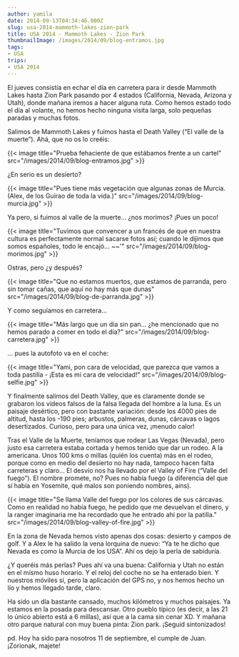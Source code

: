```yaml
---
author: yamila
date: 2014-09-13T04:34:46.000Z
slug: usa-2014-mammoth-lakes-zion-park
title: USA 2014 - Mammoth Lakes - Zion Park
thumbnailImage: /images/2014/09/blog-entramos.jpg
tags:
- USA
trips:
- USA 2014
---
```



El jueves consistía en echar el día en carretera para ir desde Mammoth Lakes hasta Zion Park pasando por 4 estados (California, Nevada, Arizona y Utah), donde mañana iremos a hacer alguna ruta. Como hemos estado todo el día al volante, no hemos hecho ninguna visita larga, solo pequeñas paradas y muchas fotos.

Salimos de Mammoth Lakes y fuimos hasta el Death Valley (“El valle de la muerte”). Ahá, que no os lo creéis:

{{< image title="Prueba fehaciente de que estábamos frente a un cartel" src="/images/2014/09/blog-entramos.jpg" >}}

¿En serio es un desierto?

{{< image title="Pues tiene más vegetación que algunas zonas de Murcia. (Alex, de los Guirao de toda la vida.)" src="/images/2014/09/blog-murcia.jpg" >}}

Ya pero, si fuimos al valle de la muerte… ¿nos morimos? ¡Pues un poco!

{{< image title="Tuvimos que convencer a un francés de que en nuestra cultura es perfectamente normal sacarse fotos así; cuando le dijimos que somos españoles, todo le encajó... ~~'" src="/images/2014/09/blog-morimos.jpg" >}}

Ostras, pero ¿y después?

{{< image title="Que no estamos muertos, que estamos de parranda, pero sin tomar cañas, que aquí no hay más que dunas" src="/images/2014/09/blog-de-parranda.jpg" >}}

Y como seguíamos en carretera…

{{< image title="Más largo que un día sin pan... ¿he mencionado que no hemos parado a comer en todo el día?" src="/images/2014/09/blog-carretera.jpg" >}}

… pues la autofoto va en el coche:

{{< image title="Yami, pon cara de velocidad, que parezca que vamos a toda pastilla  - ¡Esta es mi cara de velocidad!" src="/images/2014/09/blog-selfie.jpg" >}}

Y finalmente salimos del Death Valley, que es claramente donde se grabaron los vídeos falsos de la falsa llegada del hombre a la luna. Es un paisaje desértico, pero con bastante variación: desde los 4000 pies de altitud, hasta los -190 pies; arbustos, palmeras, dunas, cárcavas o lagos desertizados. Curioso, pero para una única vez, ¡menudo calor!

Tras el Valle de la Muerte, teníamos que rodear Las Vegas (Nevada), pero justo esa carretera estaba cortada y hemos tenido que dar un rodeo. A la americana. Unos 100 kms o millas (quién los cuenta) más en el rodeo, porque como en medio del desierto no hay nada, tampoco hacen falta carreteras y claro… El desvío nos ha llevado por el Valley of Fire (“Valle del fuego”). El nombre promete, no? Pues no había fuego (a diferencia del que sí había en Yosemite, qué malos son poniendo nombres, ains).

{{< image title="Se llama Valle del fuego por los colores de sus cárcavas. Como en realidad no había fuego, he pedido que me devuelvan el dinero, y la ranger imaginaria me ha recordado que he entrado ahí por la patilla." src="/images/2014/09/blog-valley-of-fire.jpg" >}}

En la zona de Nevada hemos visto apenas dos cosas: desierto y campos de golf. Y a Alex le ha salido la vena lorquina de nuevo: “Ya te he dicho que Nevada es como la Murcia de los USA”. Ahí os dejo la perla de sabiduría.

¿Y queréis más perlas? Pues ahí va una buena: California y Utah no están en el mismo huso horario. Y el reloj del coche no se ha enterado bien. Y nuestros móviles sí, pero la aplicación del GPS no, y nos hemos hecho un lío y hemos llegado tarde, claro.

Ha sido un día bastante cansado, muchos kilómetros y muchos paisajes. Ya estamos en la posada para descansar. Otro pueblo típico (es decir, a las 21 lo único abierto está a 6 millas), así que a la cama sin cenar XD. Y mañana otro parque natural con muy buena pinta: Zion park. ¡Seguid sintonizados!

pd. Hoy ha sido para nosotros 11 de septiembre, el cumple de Juan. ¡Zorionak, majete!

